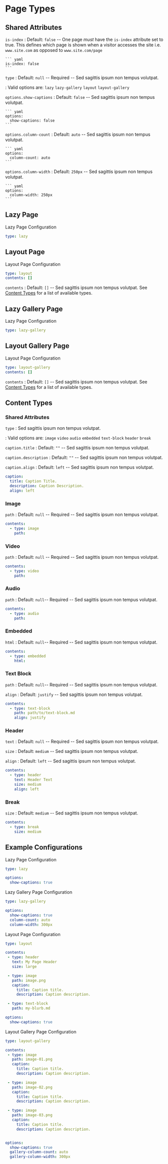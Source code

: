 # Page Types

## Shared Attributes

`is-index`
:   Default: `false` -- One page *must* have the `is-index` attribute set to true. This defines which page is shown when a visitor accesses the site i.e. `www.site.com` as opposed to `www.site.com/page`

    ``` yaml
    is-index: false
    ```

`type`
:   Default: `null` -- Required -- Sed sagittis ipsum non tempus volutpat.

:   Valid options are: `lazy` `lazy-gallery` `layout` `layout-gallery`

`options.show-captions`
:   Default: `false` -- Sed sagittis ipsum non tempus volutpat.

    ``` yaml
    options:
      show-captions: false
    ```

`options.column-count`
:   Default: `auto` -- Sed sagittis ipsum non tempus volutpat.

    ``` yaml
    options:
      column-count: auto
    ```

`options.column-width`
:   Default: `250px` -- Sed sagittis ipsum non tempus volutpat.

    ``` yaml
    options:
      column-width: 250px
    ```

## Lazy Page

Lazy Page Configuration

``` yaml
type: lazy
```

## Layout Page

Layout Page Configuration

``` yaml
type: layout
contents: []
```

`contents`
:   Default: `[]` -- Sed sagittis ipsum non tempus volutpat. See [Content Types](#content-types) for a list of available types.

## Lazy Gallery Page

Lazy Page Configuration

``` yaml
type: lazy-gallery
```

## Layout Gallery Page

Layout Page Configuration

``` yaml
type: layout-gallery
contents: []
```

`contents`
:   Default: `[]` -- Sed sagittis ipsum non tempus volutpat. See [Content Types](#content-types) for a list of available types.

## Content Types

### Shared Attributes

`type`
:   Sed sagittis ipsum non tempus volutpat.

:   Valid options are: `image` `video` `audio` `embedded` `text-block` `header` `break`

`caption.title`
:   Default: `""` -- Sed sagittis ipsum non tempus volutpat.

`caption.description`
:   Default: `""` -- Sed sagittis ipsum non tempus volutpat.

`caption.align`
:   Default: `left` -- Sed sagittis ipsum non tempus volutpat.

``` yaml
caption:
  title: Caption Title.
  description: Caption Description.
  align: left
```

### Image

`path`
:   Default: `null` -- Required -- Sed sagittis ipsum non tempus volutpat.

``` yaml
contents:
  - type: image
    path:
```

### Video

`path`
:   Default: `null` -- Required -- Sed sagittis ipsum non tempus volutpat.

``` yaml
contents:
  - type: video
    path:
```

### Audio

`path`
:   Default: `null`-- Required -- Sed sagittis ipsum non tempus volutpat.

``` yaml
contents:
  - type: audio
    path:
```

### Embedded

`html`
:   Default: `null`-- Required -- Sed sagittis ipsum non tempus volutpat.

``` yaml
contents:
  - type: embedded
    html:
```

### Text Block

`path`
:   Default: `null`-- Required -- Sed sagittis ipsum non tempus volutpat.

`align`
:   Default: `justify` -- Sed sagittis ipsum non tempus volutpat.

``` yaml
contents:
  - type: text-block
    path: path/to/text-block.md
    align: justify
```

### Header

`text`
:   Default: `null` -- Required -- Sed sagittis ipsum non tempus volutpat.

`size`
:   Default: `medium` -- Sed sagittis ipsum non tempus volutpat.

`align`
:   Default: `left` -- Sed sagittis ipsum non tempus volutpat.

``` yaml
contents:
  - type: header
    text: Header Text
    size: medium
    align: left
```

### Break

`size`
:   Default: `medium` -- Sed sagittis ipsum non tempus volutpat.

``` yaml
contents:
  - type: break
    size: medium
```

## Example Configurations

Lazy Page Configuration

``` yaml
type: lazy

options:
  show-captions: true
```

Lazy Gallery Page Configuration

``` yaml
type: lazy-gallery

options:
  show-captions: true
  column-count: auto
  column-width: 300px
```

Layout Page Configuration

``` yaml
type: layout

contents:
 - type: header
   text: My Page Header
   size: large

 - type: image
   path: image.png
   caption:
     title: Caption title.
     description: Caption description.

 - type: text-block
   path: my-blurb.md

options:
  show-captions: true
```

Layout Gallery Page Configuration

``` yaml
type: layout-gallery

contents:
 - type: image
   path: image-01.png
   caption:
     title: Caption title.
     description: Caption description.

 - type: image
   path: image-02.png
   caption:
     title: Caption title.
     description: Caption description.

 - type: image
   path: image-03.png
   caption:
     title: Caption title.
     description: Caption description.


options:
  show-captions: true
  gallery-column-count: auto
  gallery-column-width: 300px
```
